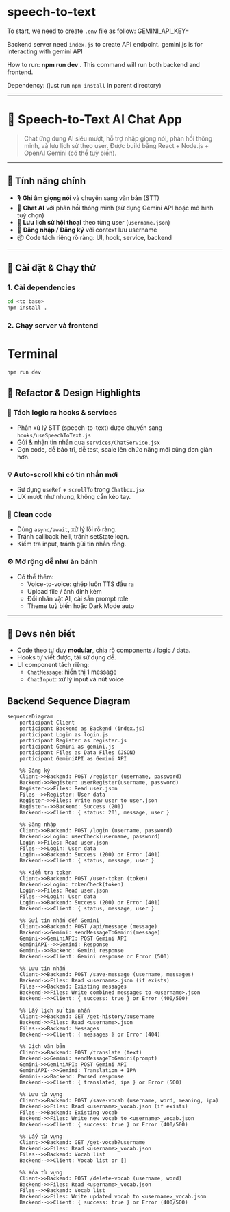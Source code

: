 # speech-to-text

To start, we need to create `.env` file as follow:
GEMINI_API_KEY=<OUR-API-KEY-HERE>

Backend server need `index.js` to create API endpoint.
gemini.js is for interacting with gemini API

How to run: **npm run dev** . This command will run both backend and frontend.

Dependency: (just run `npm install` in parent directory)

--------------------------------------------------------------------
# 🧠 Speech-to-Text AI Chat App

> Chat ứng dụng AI siêu mượt, hỗ trợ nhập giọng nói, phản hồi thông minh, và lưu lịch sử theo user. Được build bằng React + Node.js + OpenAI Gemini (có thể tuỳ biến).

---

## 🚀 Tính năng chính

- 🎙️ **Ghi âm giọng nói** và chuyển sang văn bản (STT)
- 💬 **Chat AI** với phản hồi thông minh (sử dụng Gemini API hoặc mô hình tuỳ chọn)
- 📁 **Lưu lịch sử hội thoại** theo từng user (`username.json`)
- 🔐 **Đăng nhập / Đăng ký** với context lưu username
- 📦 Code tách riêng rõ ràng: UI, hook, service, backend

---

## 🧪 Cài đặt & Chạy thử

### 1. Cài dependencies

```bash
cd <to base>
npm install .
```
### 2. Chạy server và frontend
# Terminal
```npm run dev```

## 🧠 Refactor & Design Highlights

### 🧩 Tách logic ra hooks & services
- Phần xử lý STT (speech-to-text) được chuyển sang `hooks/useSpeechToText.js`
- Gửi & nhận tin nhắn qua `services/ChatService.jsx`
- Gọn code, dễ bảo trì, dễ test, scale lên chức năng mới cũng đơn giản hơn.

### 💡 Auto-scroll khi có tin nhắn mới
- Sử dụng `useRef` + `scrollTo` trong `Chatbox.jsx`
- UX mượt như nhung, không cần kéo tay.

### 🧼 Clean code
- Dùng `async/await`, xử lý lỗi rõ ràng.
- Tránh callback hell, tránh setState loạn.
- Kiểm tra input, tránh gửi tin nhắn rỗng.

### ⚙️ Mở rộng dễ như ăn bánh
- Có thể thêm:
  - Voice-to-voice: ghép luôn TTS đầu ra
  - Upload file / ảnh đính kèm
  - Đổi nhân vật AI, cài sẵn prompt role
  - Theme tuỳ biến hoặc Dark Mode auto

---

## 🧔 Devs nên biết

- Code theo tư duy **modular**, chia rõ components / logic / data.
- Hooks tự viết được, tái sử dụng dễ.
- UI component tách riêng:
  - `ChatMessage`: hiển thị 1 message
  - `ChatInput`: xử lý input và nút voice

## Backend Sequence Diagram
```mermaid
sequenceDiagram
    participant Client
    participant Backend as Backend (index.js)
    participant Login as login.js
    participant Register as register.js
    participant Gemini as gemini.js
    participant Files as Data Files (JSON)
    participant GeminiAPI as Gemini API

    %% Đăng ký
    Client->>Backend: POST /register (username, password)
    Backend->>Register: userRegister(username, password)
    Register->>Files: Read user.json
    Files-->>Register: User data
    Register->>Files: Write new user to user.json
    Register-->>Backend: Success (201)
    Backend-->>Client: { status: 201, message, user }

    %% Đăng nhập
    Client->>Backend: POST /login (username, password)
    Backend->>Login: userCheck(username, password)
    Login->>Files: Read user.json
    Files-->>Login: User data
    Login-->>Backend: Success (200) or Error (401)
    Backend-->>Client: { status, message, user }

    %% Kiểm tra token
    Client->>Backend: POST /user-token (token)
    Backend->>Login: tokenCheck(token)
    Login->>Files: Read user.json
    Files-->>Login: User data
    Login-->>Backend: Success (200) or Error (401)
    Backend-->>Client: { status, message, user }

    %% Gửi tin nhắn đến Gemini
    Client->>Backend: POST /api/message (message)
    Backend->>Gemini: sendMessageToGemini(message)
    Gemini->>GeminiAPI: POST Gemini API
    GeminiAPI-->>Gemini: Response
    Gemini-->>Backend: Gemini response
    Backend-->>Client: Gemini response or Error (500)

    %% Lưu tin nhắn
    Client->>Backend: POST /save-message (username, messages)
    Backend->>Files: Read <username>.json (if exists)
    Files-->>Backend: Existing messages
    Backend->>Files: Write combined messages to <username>.json
    Backend-->>Client: { success: true } or Error (400/500)

    %% Lấy lịch sử tin nhắn
    Client->>Backend: GET /get-history/:username
    Backend->>Files: Read <username>.json
    Files-->>Backend: Messages
    Backend-->>Client: { messages } or Error (404)

    %% Dịch văn bản
    Client->>Backend: POST /translate (text)
    Backend->>Gemini: sendMessageToGemini(prompt)
    Gemini->>GeminiAPI: POST Gemini API
    GeminiAPI-->>Gemini: Translation + IPA
    Gemini-->>Backend: Parsed response
    Backend-->>Client: { translated, ipa } or Error (500)

    %% Lưu từ vựng
    Client->>Backend: POST /save-vocab (username, word, meaning, ipa)
    Backend->>Files: Read <username>_vocab.json (if exists)
    Files-->>Backend: Existing vocab
    Backend->>Files: Write new vocab to <username>_vocab.json
    Backend-->>Client: { success: true } or Error (400/500)

    %% Lấy từ vựng
    Client->>Backend: GET /get-vocab?username
    Backend->>Files: Read <username>_vocab.json
    Files-->>Backend: Vocab list
    Backend-->>Client: Vocab list or []

    %% Xóa từ vựng
    Client->>Backend: POST /delete-vocab (username, word)
    Backend->>Files: Read <username>_vocab.json
    Files-->>Backend: Vocab list
    Backend->>Files: Write updated vocab to <username>_vocab.json
    Backend-->>Client: { success: true } or Error (400/500)
```


